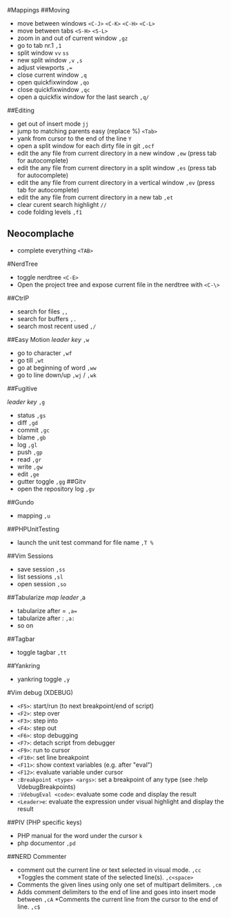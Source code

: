 #Mappings
##Moving
* move between windows `<C-J>` `<C-K>` `<C-H>` `<C-L>`
* move between tabs `<S-H>` `<S-L>`
* zoom in and out of current window `,gz`
* go to tab nr.1 `,1`
* split window `vv` `ss`
* new split window `,v` `,s`
* adjust viewports `,=`
* close current window `,q`
* open quickfixwindow `,qo`
* close quickfixwindow `,qc`
* open a quickfix window for the last search `,q/`

##Editing
* get out of insert mode `jj`
* jump to matching parents easy (replace %) `<Tab>`
* yank from cursor to the end of the line `Y`
* open a split window for each dirty file in git `,ocf`
* edit the any file from current directory in a new window `,ew`  (press tab for autocomplete)
* edit the any file from current directory in a split window `,es` (press tab for autocomplete)
* edit the any file from current directory in a vertical window `,ev` (press tab for autocomplete)
* edit the any file from current directory in a new tab `,et`
* clear curent search highlight `//`
* code folding levels `,f1`

## Neocomplache
* complete everything `<TAB>`

#NerdTree
* toggle nerdtree `<C-E>`
* Open the project tree and expose current file in the nerdtree with `<C-\>`

##CtrlP
* search for files `,,`
* search for buffers `,.`
* search most recent used `,/`

##Easy Motion
*leader key* `,w`
* go to character `,wf`
* go till `,wt`
* go at beginning of word `,ww`
* go to line down/up `,wj` / `,wk`

##Fugitive

*leader key* `,g`
* status `,gs` 
* diff `,gd` 
* commit `,gc` 
* blame `,gb` 
* log `,gl` 
* push `,gp` 
* read `,gr` 
* write `,gw` 
* edit `,ge` 
* gutter toggle  `,gg` 
##Gitv 
* open the repository log `,gv`

##Gundo
* mapping `,u`

##PHPUnitTesting 
* launch the unit test command for file name `,T %`

##Vim Sessions
* save session `,ss`
* list sessions `,sl`
* open session `,so`

##Tabularize
*map leader* ,a
* tabularize after = `,a=`
* tabularize after : `,a:`
* so on

##Tagbar
* toggle tagbar `,tt`

##Yankring
* yankring toggle `,y`

#Vim debug (XDEBUG)
 * `<F5>`: start/run (to next breakpoint/end of script)
 * `<F2>`: step over
 * `<F3>`: step into
 * `<F4>`: step out
 * `<F6>`: stop debugging
 * `<F7>`: detach script from debugger
 * `<F9>`: run to cursor
 * `<F10>`: set line breakpoint
 * `<F11>`: show context variables (e.g. after "eval")
 * `<F12>`: evaluate variable under cursor
 * `:Breakpoint <type> <args>`: set a breakpoint of any type (see :help
    VdebugBreakpoints)
 * `:VdebugEval <code>`: evaluate some code and display the result
 * `<Leader>e`: evaluate the expression under visual highlight and display the result

##PIV (PHP specific keys)
* PHP manual for the word under the cursor  `k` 
* php documentor `,pd`

##NERD Commenter

* comment out the current line or text selected in visual mode. `,cc`
*Toggles the comment state of the selected line(s). `,c<space>`
* Comments the given lines using only one set of multipart delimiters. `,cm`
* Adds comment delimiters to the end of line and goes into insert mode between `,cA`
*Comments the current line from the cursor to the end of line.  `,c$`


